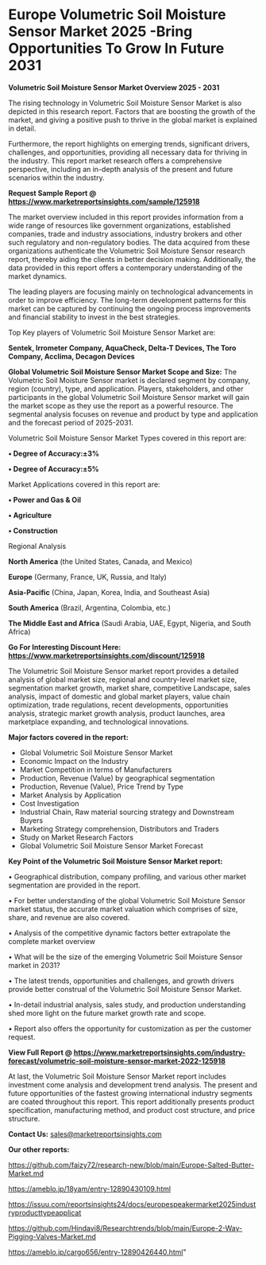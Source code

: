 # Europe Volumetric Soil Moisture Sensor Market 2025 -Bring Opportunities To Grow In Future 2031

<Strong> Volumetric Soil Moisture Sensor Market Overview 2025 - 2031</strong>

The rising technology in Volumetric Soil Moisture Sensor Market is also depicted in this research report. Factors that are boosting the growth of the market, and giving a positive push to thrive in the global market is explained in detail.

Furthermore, the report highlights on emerging trends, significant drivers, challenges, and opportunities, providing all necessary data for thriving in the industry. This report market research offers a comprehensive perspective, including an in-depth analysis of the present and future scenarios within the industry.

<strong>Request Sample Report @ <a href=https://www.marketreportsinsights.com/sample/125918>https://www.marketreportsinsights.com/sample/125918</a></strong>

The market overview included in this report provides information from a wide range of resources like government organizations, established companies, trade and industry associations, industry brokers and other such regulatory and non-regulatory bodies. The data acquired from these organizations authenticate the Volumetric Soil Moisture Sensor research report, thereby aiding the clients in better decision making. Additionally, the data provided in this report offers a contemporary understanding of the market dynamics.

The leading players are focusing mainly on technological advancements in order to improve efficiency. The long-term development patterns for this market can be captured by continuing the ongoing process improvements and financial stability to invest in the best strategies.

Top Key players of Volumetric Soil Moisture Sensor Market are:

<strong>Sentek, Irrometer Company, AquaCheck, Delta-T Devices, The Toro Company, Acclima, Decagon Devices</strong>

<strong><b>Global Volumetric Soil Moisture Sensor Market Scope and Size:</b></strong>
The Volumetric Soil Moisture Sensor market is declared segment by company, region (country), type, and application. Players, stakeholders, and other participants in the global Volumetric Soil Moisture Sensor market will gain the market scope as they use the report as a powerful resource. The segmental analysis focuses on revenue and product by type and application and the forecast period of 2025-2031.

Volumetric Soil Moisture Sensor Market Types covered in this report are:

<strong>• Degree of Accuracy:±3%

• Degree of Accuracy:±5%</strong>

Market Applications covered in this report are:

<strong>• Power and Gas & Oil

• Agriculture

• Construction</strong> 

Regional Analysis

<strong>North America</strong> (the United States, Canada, and Mexico)

<strong>Europe</strong> (Germany, France, UK, Russia, and Italy)

<strong>Asia-Pacific</strong> (China, Japan, Korea, India, and Southeast Asia)

<strong>South America</strong> (Brazil, Argentina, Colombia, etc.)

<strong>The Middle East and Africa</strong> (Saudi Arabia, UAE, Egypt, Nigeria, and South Africa)

<strong>Go For Interesting Discount Here: <a href=https://www.marketreportsinsights.com/discount/125918>https://www.marketreportsinsights.com/discount/125918</a></strong>

The Volumetric Soil Moisture Sensor market report provides a detailed analysis of global market size, regional and country-level market size, segmentation market growth, market share, competitive Landscape, sales analysis, impact of domestic and global market players, value chain optimization, trade regulations, recent developments, opportunities analysis, strategic market growth analysis, product launches, area marketplace expanding, and technological innovations.

<strong><b>Major factors covered in the report:</b></strong>
<ul>
  <li>Global Volumetric Soil Moisture Sensor Market </li>
  <li>Economic Impact on the Industry</li>
  <li>Market Competition in terms of Manufacturers</li>
  <li>Production, Revenue (Value) by geographical segmentation</li>
  <li>Production, Revenue (Value), Price Trend by Type</li>
  <li>Market Analysis by Application</li>
  <li>Cost Investigation</li>
  <li>Industrial Chain, Raw material sourcing strategy and Downstream Buyers</li>
  <li>Marketing Strategy comprehension, Distributors and Traders</li>
  <li>Study on Market Research Factors</li>
  <li>Global Volumetric Soil Moisture Sensor Market Forecast</li>
</ul>

<strong><b>Key Point of the Volumetric Soil Moisture Sensor Market report:</b></strong>

• Geographical distribution, company profiling, and various other market segmentation are provided in the report.

• For better understanding of the global Volumetric Soil Moisture Sensor market status, the accurate market valuation which comprises of size, share, and revenue are also covered.

• Analysis of the competitive dynamic factors better extrapolate the complete market overview

• What will be the size of the emerging Volumetric Soil Moisture Sensor market in 2031?

• The latest trends, opportunities and challenges, and growth drivers provide better construal of the Volumetric Soil Moisture Sensor Market.

• In-detail industrial analysis, sales study, and production understanding shed more light on the future market growth rate and scope.

• Report also offers the opportunity for customization as per the customer request.

<strong><b>View Full Report @ <a href=https://www.marketreportsinsights.com/industry-forecast/volumetric-soil-moisture-sensor-market-2022-125918>https://www.marketreportsinsights.com/industry-forecast/volumetric-soil-moisture-sensor-market-2022-125918</a></b></strong>


At last, the Volumetric Soil Moisture Sensor Market report includes investment come analysis and development trend analysis. The present and future opportunities of the fastest growing international industry segments are coated throughout this report. This report additionally presents product specification, manufacturing method, and product cost structure, and price structure.

<strong>Contact Us:</strong>
sales@marketreportsinsights.com

<strong>Our other reports:</strong>

<a href=https://github.com/faizy72/research-new/blob/main/Europe-Salted-Butter-Market.md>https://github.com/faizy72/research-new/blob/main/Europe-Salted-Butter-Market.md</a>

<a href=https://ameblo.jp/18yam/entry-12890430109.html>https://ameblo.jp/18yam/entry-12890430109.html</a>

<a href=https://issuu.com/reportsinsights24/docs/europespeakermarket2025industryproducttypeapplicat>https://issuu.com/reportsinsights24/docs/europespeakermarket2025industryproducttypeapplicat</a>

<a href=https://github.com/Hindavi8/Researchtrends/blob/main/Europe-2-Way-Pigging-Valves-Market.md>https://github.com/Hindavi8/Researchtrends/blob/main/Europe-2-Way-Pigging-Valves-Market.md</a>

<a href=https://ameblo.jp/cargo656/entry-12890426440.html>https://ameblo.jp/cargo656/entry-12890426440.html</a>"
